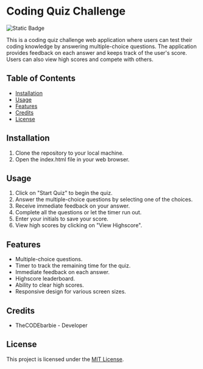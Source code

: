 # Coding Quiz Challenge

![Static Badge](https://img.shields.io/badge/theCODEbarbie-%23FBF6E9?style=for-the-badge&logo=Spotlight&labelColor=%23F79AD3)

This is a coding quiz challenge web application where users can test their coding knowledge by answering multiple-choice questions. The application provides feedback on each answer and keeps track of the user's score. Users can also view high scores and compete with others.

## Table of Contents
- [Installation](#installation)
- [Usage](#usage)
- [Features](#features)
- [Credits](#credits)
- [License](#license)

## Installation

1. Clone the repository to your local machine.
2. Open the index.html file in your web browser.

## Usage

1. Click on "Start Quiz" to begin the quiz.
2. Answer the multiple-choice questions by selecting one of the choices.
3. Receive immediate feedback on your answer.
4. Complete all the questions or let the timer run out.
5. Enter your initials to save your score.
6. View high scores by clicking on "View Highscore".

## Features

- Multiple-choice questions.
- Timer to track the remaining time for the quiz.
- Immediate feedback on each answer.
- Highscore leaderboard.
- Ability to clear high scores.
- Responsive design for various screen sizes.

## Credits

- TheCODEbarbie - Developer

## License

This project is licensed under the [MIT License](LICENSE).
